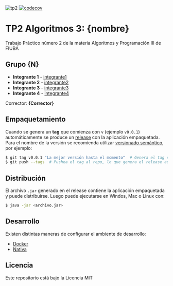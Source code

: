![tp2](https://github.com/fiuba/algo3_proyecto_base_tp2/actions/workflows/build.yml/badge.svg) [![codecov](https://codecov.io/gh/fiuba/algo3_proyecto_base_tp2/branch/master/graph/badge.svg)](https://codecov.io/gh/fiuba/algo3_proyecto_base_tp2)


# TP2 Algoritmos 3: {nombre}

Trabajo Práctico número 2 de la materia Algoritmos y Programación III de FIUBA

## Grupo {N}

* **Integrante 1** - [integrante1](https://github.com/integrante1)
* **Integrante 2** - [integrante2](https://github.com/integrante2)
* **Integrante 3** - [integrante3](https://github.com/integrante3)
* **Integrante 4** - [integrante4](https://github.com/integrante4)

Corrector: **{Corrector}**

## Empaquetamiento

Cuando se genera un **tag** que comienza con `v` (ejemplo `v0.0.1`) automáticamente se produce un [release](./releases) con la aplicación empaquetada. Para el nombre de la versión se recomienda utilizar [versionado semántico](https://semver.org/lang/es/), por ejemplo:

```bash
$ git tag v0.0.1 "La mejor versión hasta el momento"  # Genera el tag sobre el commit actual
$ git push --tags  # Pushea el tag al repo, lo que genera el release automático
```

## Distribución

El archivo `.jar` generado en el release contiene la aplicación empaquetada y puede distribuirse. Luego puede ejecutarse en Windos, Mac o Linux con:

```bash
$ java -jar <archivo.jar>
```

## Desarrollo

Existen distintas maneras de configurar el ambiente de desarrollo:

- [Docker](docs/Docker.md)
- [Nativa](docs/Nativa.md)

## Licencia

Este repositorio está bajo la Licencia MIT


